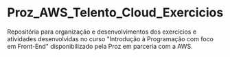 # Proz_AWS_Telento_Cloud_Exercicios
Repositória para organização e desenvolvimentos dos exercícios e atividades desenvolvidas no curso "Introdução à Programação com foco em Front-End" disponibilizado pela Proz em parceria com a AWS.
